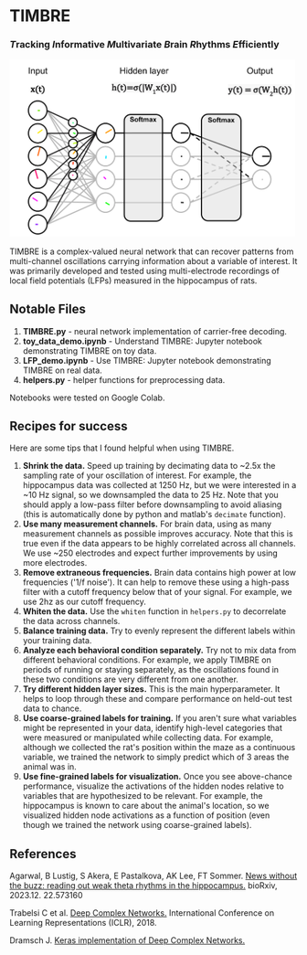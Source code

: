 # TIMBRE
### ***T***racking ***I***nformative ***M***ultivariate ***B***rain ***R***hythms ***E***fficiently
<img src="Block%20Diagram.svg" width="500" alt="TIMBRE Block Diagram">

TIMBRE is a complex-valued neural network that can recover patterns from multi-channel oscillations carrying information about a variable of interest. It was primarily developed and tested using multi-electrode recordings of local field potentials (LFPs) measured in the hippocampus of rats. 

## Notable Files
1. **TIMBRE.py** - neural network implementation of carrier-free decoding.
2. **toy_data_demo.ipynb** - Understand TIMBRE: Jupyter notebook demonstrating TIMBRE on toy data.
3. **LFP_demo.ipynb** - Use TIMBRE: Jupyter notebook demonstrating TIMBRE on real data.
4. **helpers.py** - helper functions for preprocessing data.

Notebooks were tested on Google Colab.

## Recipes for success
Here are some tips that I found helpful when using TIMBRE.
1. **Shrink the data.** Speed up training by decimating data to ~2.5x the sampling rate of your oscillation of interest. For example, the hippocampus data was collected at 1250 Hz, but we were interested in a ~10 Hz signal, so we downsampled the data to 25 Hz. Note that you should apply a low-pass filter before downsampling to avoid aliasing (this is automatically done by python and matlab's `decimate` function).
2. **Use many measurement channels.** For brain data, using as many measurement channels as possible improves accuracy. Note that this is true even if the data appears to be highly correlated across all channels. We use ~250 electrodes and expect further improvements by using more electrodes.
3. **Remove extraneous frequencies.** Brain data contains high power at low frequencies ('1/f noise'). It can help to remove these using a high-pass filter with a cutoff frequency below that of your signal. For example, we use 2hz as our cutoff frequency. 
4. **Whiten the data.** Use the `whiten` function in `helpers.py` to decorrelate the data across channels.
5. **Balance training data.** Try to evenly represent the different labels within your training data.
6. **Analyze each behavioral condition separately.** Try not to mix data from different behavioral conditions. For example, we apply TIMBRE on periods of running or staying separately, as the oscillations found in these two conditions are very different from one another.
7. **Try different hidden layer sizes.** This is the main hyperparameter. It helps to loop through these and compare performance on held-out test data to chance.
8. **Use coarse-grained labels for training.** If you aren't sure what variables might be represented in your data, identify high-level categories that were measured or manipulated while collecting data. For example, although we collected the rat's position within the maze as a continuous variable, we trained the network to simply predict which of 3 areas the animal was in.
9. **Use fine-grained labels for visualization.** Once you see above-chance performance, visualize the activations of the hidden nodes relative to variables that are hypothesized to be relevant. For example, the hippocampus is known to care about the animal's location, so we visualized hidden node activations as a function of position (even though we trained the network using coarse-grained labels).

## References
Agarwal, B Lustig, S Akera, E Pastalkova, AK Lee, FT Sommer. [News without the buzz: reading out weak theta rhythms in the hippocampus.](https://www.biorxiv.org/content/10.1101/2023.12.22.573160v1) bioRxiv, 2023.12. 22.573160

Trabelsi C et al. [Deep Complex Networks.](https://github.com/ChihebTrabelsi/deep_complex_networks) International Conference on Learning Representations (ICLR), 2018.

Dramsch J. [Keras implementation of Deep Complex Networks.](https://github.com/JesperDramsch/keras-complex)


